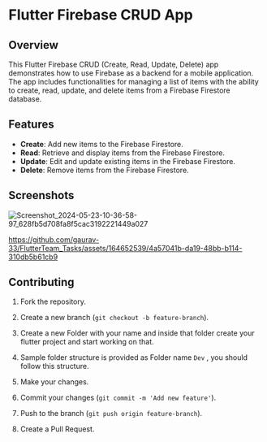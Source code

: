 # Flutter Firebase CRUD App

## Overview

This Flutter Firebase CRUD (Create, Read, Update, Delete) app demonstrates how to use Firebase as a backend for a mobile application. The app includes functionalities for managing a list of items with the ability to create, read, update, and delete items from a Firebase Firestore database.

## Features

- **Create**: Add new items to the Firebase Firestore.
- **Read**: Retrieve and display items from the Firebase Firestore.
- **Update**: Edit and update existing items in the Firebase Firestore.
- **Delete**: Remove items from the Firebase Firestore.

## Screenshots


![Screenshot_2024-05-23-10-36-58-97_628fb5d708fa8f5cac3192221449a027](https://github.com/gaurav-33/FlutterTeam_Tasks/assets/164652539/eed38015-0a49-4272-a0e6-b192bd469424)


https://github.com/gaurav-33/FlutterTeam_Tasks/assets/164652539/4a57041b-da19-48bb-b114-310db5b61cb9





## Contributing

1. Fork the repository.
2. Create a new branch (`git checkout -b feature-branch`).
3. Create a new Folder with your name and inside that folder create your flutter project and start working on that.
3. Sample folder structure is provided as Folder name `Dev` , you should follow this structure.
 
3. Make your changes.
4. Commit your changes (`git commit -m 'Add new feature'`).
5. Push to the branch (`git push origin feature-branch`).
6. Create a Pull Request.



